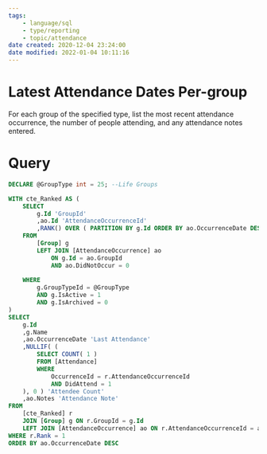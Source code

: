 ```yaml
---
tags:
    - language/sql
    - type/reporting
    - topic/attendance
date created: 2020-12-04 23:24:00
date modified: 2022-01-04 10:11:16
---
```


# Latest Attendance Dates Per-group

For each group of the specified type, list the most recent attendance occurrence, the number of people attending, and any attendance notes entered.

# Query

```sql
DECLARE @GroupType int = 25; --Life Groups

WITH cte_Ranked AS (
    SELECT
        g.Id 'GroupId'
        ,ao.Id 'AttendanceOccurrenceId'
        ,RANK() OVER ( PARTITION BY g.Id ORDER BY ao.OccurrenceDate DESC ) 'Rank'
    FROM
        [Group] g
        LEFT JOIN [AttendanceOccurrence] ao
            ON g.Id = ao.GroupId
            AND ao.DidNotOccur = 0
            
    WHERE
        g.GroupTypeId = @GroupType
        AND g.IsActive = 1
        AND g.IsArchived = 0
)
SELECT 
    g.Id
    ,g.Name
    ,ao.OccurrenceDate 'Last Attendance'
    ,NULLIF( (
        SELECT COUNT( 1 )
        FROM [Attendance]
        WHERE
            OccurrenceId = r.AttendanceOccurrenceId
            AND DidAttend = 1
    ), 0 ) 'Attendee Count'
    ,ao.Notes 'Attendance Note'
FROM
    [cte_Ranked] r
    JOIN [Group] g ON r.GroupId = g.Id
    LEFT JOIN [AttendanceOccurrence] ao ON r.AttendanceOccurrenceId = ao.Id
WHERE r.Rank = 1
ORDER BY ao.OccurrenceDate DESC
```
